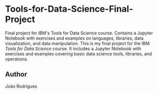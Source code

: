 # Tools-for-Data-Science-Final-Project
Final project for IBM's Tools for Data Science course. Contains a Jupyter Notebook with exercises and examples on languages, libraries, data visualization, and data manipulation.
This is my final project for the IBM *Tools for Data Science* course. It includes a Jupyter Notebook with exercises and examples covering basic data science tools, libraries, and operations.

## Author
João Rodrigues
